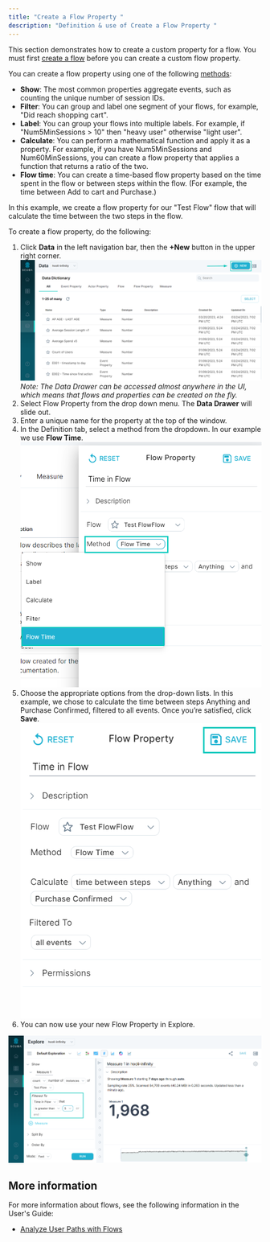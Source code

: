 ```yaml
---
title: "Create a Flow Property "
description: "Definition & use of Create a Flow Property "
---
```


This section demonstrates how to create a custom property for a flow. You must first [create a flow](../create-a-flow) before you can create a custom flow property.

You can create a flow property using one of the following [methods](../method):

- **Show**: The most common properties aggregate events, such as counting the unique number of session IDs.
- **Filter**: You can group and label one segment of your flows, for example, "Did reach shopping cart".
- **Label**: You can group your flows into multiple labels. For example, if "Num5MinSessions > 10" then "heavy user" otherwise "light user".
- **Calculate**: You can perform a mathematical function and apply it as a property. For example, if you have Num5MinSessions and Num60MinSessions, you can create a flow property that applies a function that returns a ratio of the two.
- **Flow time**: You can create a time-based flow property based on the time spent in the flow or between steps within the flow. (For example, the time between Add to cart and Purchase.)

In this example, we create a flow property for our "Test Flow" flow that will calculate the time between the two steps in the flow.

To create a flow property, do the following:

1. Click **Data** in the left navigation bar, then the **+New** button in the upper right corner.![](./attachments/FlowProperty01.png)
   _Note: The Data Drawer can be accessed almost anywhere in the UI, which means that flows and properties can be created on the fly._
2. Select Flow Property from the drop down menu. The **Data Drawer** will slide out.
3. Enter a unique name for the property at the top of the window.
4. In the Definition tab, select a method from the dropdown. In our example we use **Flow Time**.![](./attachments/FlowProperty02.png)
5. Choose the appropriate options from the drop-down lists. In this example, we chose to calculate the time between steps Anything and Purchase Confirmed, filtered to all events. Once you’re satisfied, click **Save**.![](./attachments/FlowProperty03.png)
6. You can now use your new Flow Property in Explore.

![](./attachments/FlowProperty04.png)

## More information

For more information about flows, see the following information in the User's Guide:

- [Analyze User Paths with Flows](../../../measure_iq/measure-user-guides/analyze-user-paths-with-flows)
